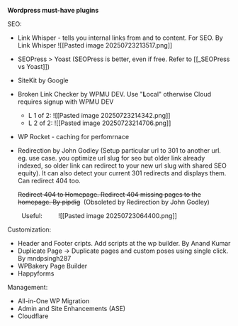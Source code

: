 **Wordpress must-have plugins**

SEO:
- Link Whisper - tells you internal links from and to content. For SEO. By Link Whisper
  ![[Pasted image 20250723213517.png]]
- SEOPress > Yoast (SEOPress is better, even if free. Refer to [[_SEOPress vs Yoast]])
- SiteKit by Google
- Broken Link Checker by WPMU DEV. Use "**L**ocal" otherwise Cloud requires signup with WPMU DEV
	- L 1 of 2:
	  ![[Pasted image 20250723214342.png]]
	- L 2 of 2:
	  ![[Pasted image 20250723214706.png]]
	
- WP Rocket - caching for perfomrnace
- Redirection by John Godley (Setup particular url to 301 to another url. eg. use case. you optimize url slug for seo but older link already indexed, so older link can redirect to your new url slug with shared SEO equity). It can also detect your current 301 redirects and displays them. Can redirect 404 too.
      
    ~~Redirect 404 to Homepage. Redirect 404 missing pages to the homepage. By pipdig~~  (Obsoleted by Redirection by John Godley)
  
   Useful:
   ![[Pasted image 20250723064400.png]]



Customization:
- Header and Footer cripts. Add scripts at the wp builder. By Anand Kumar
- Duplicate Page → Duplicate pages and custom poses using single click. By mndpsingh287
- WPBakery Page Builder
- Happyforms

Management:
- All-in-One WP Migration
- Admin and Site Enhancements (ASE)
- Cloudflare